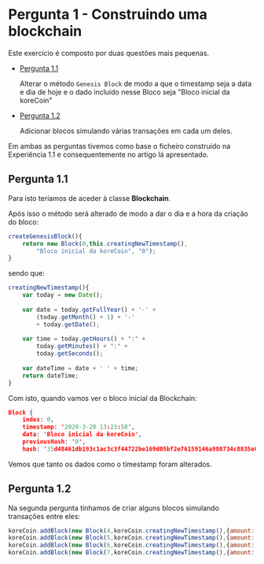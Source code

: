 # Pergunta 1 - Construindo uma blockchain
Este exercício é composto por duas questões mais pequenas. 

* [Pergunta 1.1](#pergunta-11)
    
    Alterar o método `Genesis Block` de modo a que o timestamp seja a data e dia de hoje e o dado incluído nesse Bloco seja "Bloco inicial da koreCoin"

* [Pergunta 1.2](#pergunta-12)
    
    Adicionar blocos simulando várias transações em cada um deles.

Em ambas as perguntas tivemos como base o ficheiro construído na Experiência 1.1 e consequentemente no artigo lá apresentado.

## Pergunta 1.1
Para isto teríamos de aceder à classe **Blockchain**. 

Após isso o método será alterado de modo a dar o dia e a hora da criação do bloco:

```js
createGenesisBlock(){
    return new Block(0,this.creatingNewTimestamp(),
        "Bloco inicial da koreCoin", "0");
}
```

sendo que: 

```js
creatingNewTimestamp(){
    var today = new Date();
        
    var date = today.getFullYear() + '-' +
        (today.getMonth() + 1) + '-'
        + today.getDate();
        
    var time = today.getHours() + ":" + 
        today.getMinutes() + ":" + 
        today.getSeconds();
        
    var dateTime = date + ' ' + time;
    return dateTime;
} 
```

Com isto, quando vamos ver o bloco inicial da Blockchain:
```json
Block {
    index: 0,
    timestamp: '2020-3-20 13:23:58',
    data: 'Bloco inicial da koreCoin',
    previousHash: '0',
    hash: '35d48461db193c1ac3c3f44722be169d05bf2e76159146a980734c8835e00f92' }
```
Vemos que tanto os dados como o timestamp foram alterados.

## Pergunta 1.2
Na segunda pergunta tínhamos de criar alguns blocos simulando transações entre eles:

```js
koreCoin.addBlock(new Block(4,koreCoin.creatingNewTimestamp(),{amount: 150}));
koreCoin.addBlock(new Block(5,koreCoin.creatingNewTimestamp(),{amount: 40, Block1: 10}));
koreCoin.addBlock(new Block(6,koreCoin.creatingNewTimestamp(),{amount: 10, Block2: 23}));
koreCoin.addBlock(new Block(7,koreCoin.creatingNewTimestamp(),{amount: 90, Block3: 60}));
```
